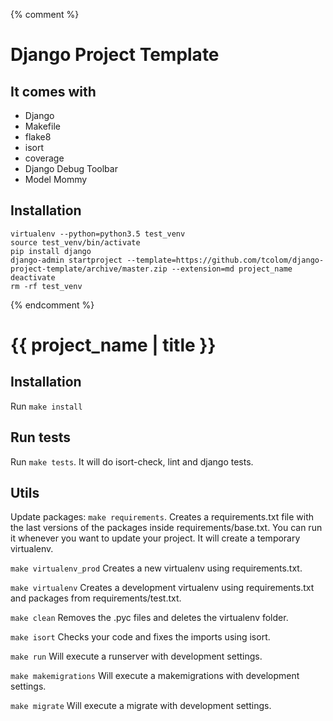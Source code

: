 {% comment %}
# Django Project Template

## It comes with
- Django
- Makefile
- flake8
- isort
- coverage
- Django Debug Toolbar
- Model Mommy

## Installation
```
virtualenv --python=python3.5 test_venv
source test_venv/bin/activate
pip install django
django-admin startproject --template=https://github.com/tcolom/django-project-template/archive/master.zip --extension=md project_name
deactivate
rm -rf test_venv
```
{% endcomment %}
# {{ project_name | title }}

## Installation

Run `make install`

## Run tests

Run `make tests`. It will do isort-check, lint and django tests.

## Utils

Update packages: `make requirements`. Creates a requirements.txt file with the last versions of the packages inside requirements/base.txt. You can run it whenever you want to update your project. It will create a temporary virtualenv.

`make virtualenv_prod` Creates a new virtualenv using requirements.txt.

`make virtualenv` Creates a development virtualenv using requirements.txt and packages from requirements/test.txt.

`make clean` Removes the .pyc files and deletes the virtualenv folder.

`make isort` Checks your code and fixes the imports using isort.

`make run` Will execute a runserver with development settings.

`make makemigrations` Will execute a makemigrations with development settings.

`make migrate` Will execute a migrate with development settings.
